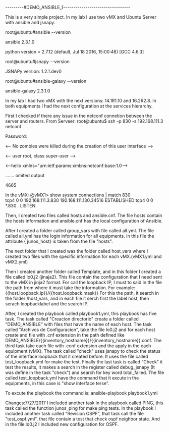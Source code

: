 ---------#DEMO_ANSIBLE_1---------------------------------

This is a very simple project.
In my lab I use two vMX and Ubuntu Server with ansible and jsnapy.

root@ubuntu#ansible --version

ansible 2.3.1.0

python version = 2.7.12 (default, Jul 18 2016, 15:00:48) [GCC 4.6.3]

root@ubuntu#jsnapy --version

JSNAPy version: 1.2.1.dev0

root@ubuntu#ansible-galaxy --version

ansible-galaxy 2.3.1.0

In my lab I had two vMX with the next versions:
14.1R1.10 and 16.2R2.8.
In both equipments I had the next configuration at the services hierarchy.

First I checked if there any issue in the netconf connetion between the server and routers.
From Serveer:
root@ubuntu$ ssh -p 830 -s 192.168.111.3 netconf

Password:

<-- No zombies were killed during the creation of this user interface --> 

<-- user root, class super-user --> 

<--hello xmlns="urn:ietf:params:xml:ns:netconf:base:1.0--> 

  <capabilities> 
  
....... omited output 

  </capabilities> 
  
  <session-id>4665</session-id> 
  
</hello> 



In the vMX:
@vMX1> show system connections | match 830    
tcp4       0      0  192.168.111.3.830                             192.168.111.130.34516                         ESTABLISHED
tcp4       0      0  *.830                                         *.*                                           LISTEN

Then, I created two files called hosts and ansible.cnf.
The file hosts contain the hosts information and ansible.cnf has the local configuration of Ansible.

After I created a folder called group_vars with file called all.yml.
The file called all.yml has the login information for all equipments.
In this file the attribute { junos_host} is taken from the file "hosts".

The next folder that I created was the folder called host_vars where I created two files with the specific information for each vMX.(vMX1.yml and vMX2.yml)

Then I created another folder called Template, and in this folder I created a file called lo0.j2 (jinaja2). This file contain the configuration that I need sent to the vMX in jinja2 format. For call the loopback IP, I must to said in the file the path from where it must take the information.
For example:
 {{host.loopback.ip}}/{{host.loopback.mask}} For this the path, it search in the folder /host_vars, and in each file it serch first the label host, then serach loopbacklabel  and the search IP.
 
 After, I created the playbook called playbook1.yml, this playbook has five task.
 The task called "Creacion directorio" create a folder called "DEMO_ANSIBLE" with files that have the name of each host.
 The task called "Archivos de Configuracion", take the file lo0.j2 and for each host create and file with .cnf extension in the path defined like DEMO_ANSIBLE/{{inventory_hostname}}/{{inventory_hostname}}.conf.
 The third task take each file with .conf extension and the apply in the each equipment (vMX).
 The task called "check" uses jsnapy to check the status of the interface loopback that it created before. It uses the file called test_loopback.yml for make the test.
 Finally the last task is called "Check" it test the results, it makes a search in the register called debug_jsnapy (It was define in the task "check") and search for key word total_failed.
 The file called test_loopback.yml have the command that it excute in the equipments, in this case is "show interface terse".
 
 To excute the playbook the command is:  ansible-playbook playbook1.yml 
 
 Changes:7/27/2017
 I included another task in the playbook called PING, this task called the function junos_ping for make ping tests. In the playbook I included another task called "Revision OSPF", that task call the file "test_ospf.yml", that file contain a test that check ospf neighbor state. And in the file lo0.j2 I included new configuration for OSPF. 
 
 
 
 
 
 
